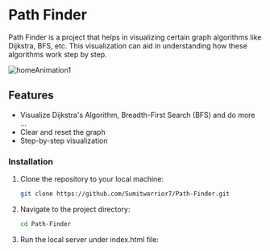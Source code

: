 # Path Finder

Path Finder is a project that helps in visualizing certain graph algorithms like Dijkstra, BFS, etc. This visualization can aid in understanding how these algorithms work step by step.


![homeAnimation1](https://github.com/user-attachments/assets/90c3b5f3-f8e7-490b-a7db-f328be75ebf8)


## Features

- Visualize Dijkstra's Algorithm, Breadth-First Search (BFS) and do more ...
- Clear and reset the graph
- Step-by-step visualization


### Installation

1. Clone the repository to your local machine:

   ```sh
   git clone https://github.com/Sumitwarrior7/Path-Finder.git
   
2. Navigate to the project directory:

   ```sh
   cd Path-Finder

3. Run the local server under index.html file:


